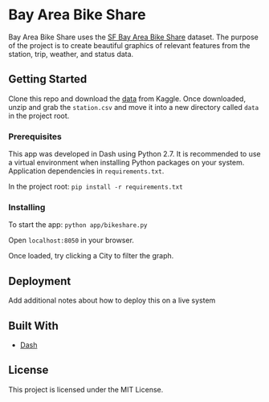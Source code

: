 # Bay Area Bike Share

Bay Area Bike Share uses the [SF Bay Area Bike Share](https://www.kaggle.com/benhamner/sf-bay-area-bike-share) dataset. The purpose of the project is to create beautiful graphics of relevant features from the station, trip, weather, and status data.

## Getting Started

Clone this repo and download the [data](https://www.kaggle.com/benhamner/sf-bay-area-bike-share) from Kaggle. Once downloaded, unzip and grab the `station.csv` and move it into a new directory called `data` in the project root.

### Prerequisites

This app was developed in Dash using Python 2.7. It is recommended to use a virtual environment when installing Python packages on your system. Application dependencies in `requirements.txt`.

In the project root:
`pip install -r requirements.txt`

### Installing

To start the app:
`python app/bikeshare.py`

Open `localhost:8050` in your browser.

Once loaded, try clicking a City to filter the graph.


## Deployment

Add additional notes about how to deploy this on a live system

## Built With

* [Dash](https://plot.ly/dash/)


## License

This project is licensed under the MIT License.
